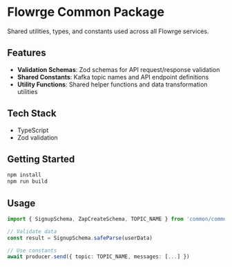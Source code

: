 # Flowrge Common Package

Shared utilities, types, and constants used across all Flowrge services.

## Features

- **Validation Schemas**: Zod schemas for API request/response validation
- **Shared Constants**: Kafka topic names and API endpoint definitions
- **Utility Functions**: Shared helper functions and data transformation utilities

## Tech Stack

- TypeScript
- Zod validation

## Getting Started

```bash
npm install
npm run build
```

## Usage

```typescript
import { SignupSchema, ZapCreateSchema, TOPIC_NAME } from 'common/common'

// Validate data
const result = SignupSchema.safeParse(userData)

// Use constants
await producer.send({ topic: TOPIC_NAME, messages: [...] })
```